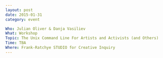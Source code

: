 ```yaml
---
layout: post
date: 2015-01-31
category: event

Who: Julian Oliver & Danja Vasiliev 
What: Workshop
Topic: The Unix Command Line For Artists and Activists (and Others)
Time: TBA
Where: Frank-Ratchye STUDIO for Creative Inquiry
---
```

